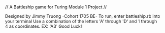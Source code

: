 // A Battleship game for Turing Module 1 Project //

Designed by Jimmy Truong
-Cohort 1705 BE-
To run, enter battleship.rb into your terminal
Use a combination of the letters 'A' through 'D' and 1 through 4 as coordinates.
EX: 'A3'
Good Luck!
